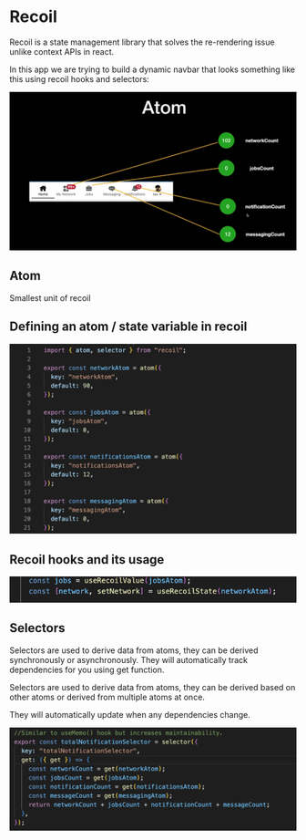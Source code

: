 # Recoil

Recoil is a state management library that solves the re-rendering issue unlike context APIs in react.

In this app we are trying to build a dynamic navbar that looks something like this using recoil hooks and selectors:

![dynamic-recoil-navbar](./recoil-dynamic-navbar.png)

## Atom

Smallest unit of recoil

## Defining an atom / state variable in recoil

![atoms-recoil.png](./atoms-recoil.png)

## Recoil hooks and its usage

![recoil-hooks.png](./recoil-hooks.png)

## Selectors

Selectors are used to derive data from atoms, they can be derived synchronously or asynchronously. They will automatically track dependencies for you using get function.

Selectors are used to derive data from atoms, they can be derived based on other atoms or derived from multiple atoms at once.

They will automatically update when any dependencies change.

![recoil-selector.png](./recoil-selector.png)
